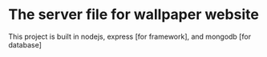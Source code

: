 # The server file for wallpaper website

This project is built in nodejs, express [for framework], and mongodb [for database]

